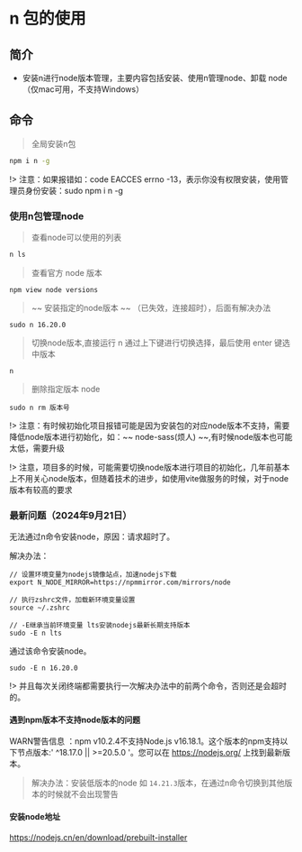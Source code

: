 # n 包的使用

## 简介
- 安装n进行node版本管理，主要内容包括安装、使用n管理node、卸载 node（仅mac可用，不支持Windows）

## 命令

> 全局安装n包
```bash
npm i n -g
```
!> 注意：如果报错如：code EACCES errno -13，表示你没有权限安装，使用管理员身份安装：sudo npm i n -g

### 使用n包管理node

> 查看node可以使用的列表
```bash
n ls
```
> 查看官方 node 版本
```bansh
npm view node versions
```
> ~~ 安装指定的node版本 ~~ （已失效，连接超时），后面有解决办法
```bansh
sudo n 16.20.0
```
> 切换node版本,直接运行 n 通过上下键进行切换选择，最后使用 enter 键选中版本
```bansh
n
```
> 删除指定版本 node
```bansh
sudo n rm 版本号
```

!> 注意：有时候初始化项目报错可能是因为安装包的对应node版本不支持，需要降低node版本进行初始化，如：~~ node-sass(烦人) ~~,有时候node版本也可能太低，需要升级

!> 注意，项目多的时候，可能需要切换node版本进行项目的初始化，几年前基本上不用关心node版本，但随着技术的进步，如使用vite做服务的时候，对于node版本有较高的要求


### 最新问题（2024年9月21日）
无法通过n命令安装node，原因：请求超时了。

解决办法：
```
// 设置环境变量为nodejs镜像站点，加速nodejs下载
export N_NODE_MIRROR=https://npmmirror.com/mirrors/node

// 执行zshrc文件，加载新环境变量设置
source ~/.zshrc

// -E继承当前环境变量 lts安装nodejs最新长期支持版本
sudo -E n lts

```

通过该命令安装node。
```bansh
sudo -E n 16.20.0
```
!> 并且每次关闭终端都需要执行一次解决办法中的前两个命令，否则还是会超时的。


#### 遇到npm版本不支持node版本的问题

WARN警告信息 ：npm v10.2.4不支持Node.js v16.18.1。这个版本的npm支持以下节点版本:' ^18.17.0 || >=20.5.0 '。您可以在 https://nodejs.org/ 上找到最新版本。

> 解决办法：安装低版本的node 如 `14.21.3`版本，在通过n命令切换到其他版本的时候就不会出现警告

#### 安装node地址

https://nodejs.cn/en/download/prebuilt-installer